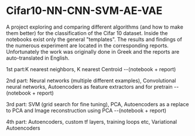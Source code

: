# Cifar10-NN-CNN-SVM-AE-VAE
A project exploring and comparing different algorithms (and how to make them better) for the classification of the Cifar 10 dataset. Inside the notebooks exist only the general "templates". The results and findings of the numerous experiment are located in the corresponding reports. Unfortunately the work was originally done in Greek and the reports are auto-translated in English.

1st part:K nearest neighbors, K nearest Centroid --(notebook + report)

2nd part: Neural networks (multiple different examples), Convolutional neural networks, Autoencoders as feature extractors and for pretrain --(notebook + report)

3rd part: SVM (grid search for fine tuning), PCA, Autoencoders as a replace to PCA and Image reconstruction using PCA --(notebook + report)

4th part: Autoencoders, custom tf layers, training loops etc, Variational Autoencoders
